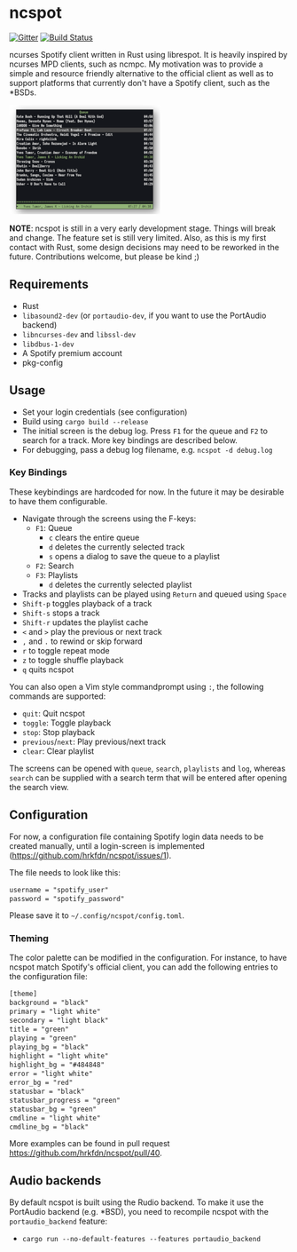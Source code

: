 # ncspot

[![Gitter](https://badges.gitter.im/ncspot/community.svg)](https://gitter.im/ncspot/community?utm_source=badge&utm_medium=badge&utm_campaign=pr-badge)
[![Build Status](https://travis-ci.com/hrkfdn/ncspot.svg?token=DoBH2xZ13CfuTfqgEyp7&branch=develop)](https://travis-ci.com/hrkfdn/ncspot)

ncurses Spotify client written in Rust using librespot. It is heavily inspired
by ncurses MPD clients, such as ncmpc.  My motivation was to provide a simple
and resource friendly alternative to the official client as well as to support
platforms that currently don't have a Spotify client, such as the *BSDs.

[![Search](/screenshots/screenshot-thumb.png?raw=true)](/screenshots/screenshot.png?raw=true)

**NOTE**: ncspot is still in a very early development stage. Things will break
and change. The feature set is still very limited. Also, as this is my first
contact with Rust, some design decisions may need to be reworked in the
future. Contributions welcome, but please be kind ;)

## Requirements

* Rust
* `libasound2-dev` (or `portaudio-dev`, if you want to use the PortAudio backend)
* `libncurses-dev` and `libssl-dev`
* `libdbus-1-dev`
* A Spotify premium account
* pkg-config

## Usage

* Set your login credentials (see configuration)
* Build using `cargo build --release`
* The initial screen is the debug log. Press `F1` for the queue and `F2` to
  search for a track. More key bindings are described below.
* For debugging, pass a debug log filename, e.g. `ncspot -d debug.log`

### Key Bindings

These keybindings are hardcoded for now. In the future it may be desirable to
have them configurable.

* Navigate through the screens using the F-keys:
  * `F1`: Queue
    * `c` clears the entire queue
    * `d` deletes the currently selected track
    * `s` opens a dialog to save the queue to a playlist
  * `F2`: Search
  * `F3`: Playlists
    * `d` deletes the currently selected playlist
* Tracks and playlists can be played using `Return` and queued using `Space`
* `Shift-p` toggles playback of a track
* `Shift-s` stops a track
* `Shift-r` updates the playlist cache
* `<` and `>` play the previous or next track
* `,` and `.` to rewind or skip forward
* `r` to toggle repeat mode
* `z` to toggle shuffle playback
* `q` quits ncspot

You can also open a Vim style commandprompt using `:`, the following commands
are supported:

* `quit`: Quit ncspot
* `toggle`: Toggle playback
* `stop`: Stop playback
* `previous`/`next`: Play previous/next track
* `clear`: Clear playlist

The screens can be opened with `queue`, `search`, `playlists` and `log`, whereas
`search` can be supplied with a search term that will be entered after opening
the search view.

## Configuration

For now, a configuration file containing Spotify login data needs to be created
manually, until a login-screen is implemented
(https://github.com/hrkfdn/ncspot/issues/1).

The file needs to look like this:

```
username = "spotify_user"
password = "spotify_password"
```

Please save it to `~/.config/ncspot/config.toml`.

### Theming

The color palette can be modified in the configuration. For instance, to have
ncspot match Spotify's official client, you can add the following entries to the
configuration file:

```
[theme]
background = "black"
primary = "light white"
secondary = "light black"
title = "green"
playing = "green"
playing_bg = "black"
highlight = "light white"
highlight_bg = "#484848"
error = "light white"
error_bg = "red"
statusbar = "black"
statusbar_progress = "green"
statusbar_bg = "green"
cmdline = "light white"
cmdline_bg = "black"
```

More examples can be found in pull request
https://github.com/hrkfdn/ncspot/pull/40.

## Audio backends

By default ncspot is built using the Rudio backend.  To make it use the
PortAudio backend (e.g. *BSD), you need to recompile ncspot with the
`portaudio_backend` feature:

* `cargo run --no-default-features --features portaudio_backend`
